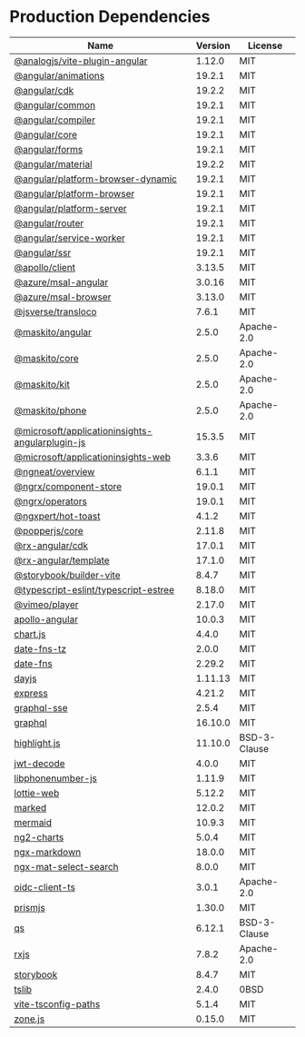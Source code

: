 # Production Dependencies

  | Name | Version | License |
  | ---- | ------- | ------- |
  | [@analogjs/vite-plugin-angular](https://github.com/analogjs/analog) | 1.12.0 | MIT |
| [@angular/animations](https://github.com/angular/angular) | 19.2.1 | MIT |
| [@angular/cdk](https://github.com/angular/components) | 19.2.2 | MIT |
| [@angular/common](https://github.com/angular/angular) | 19.2.1 | MIT |
| [@angular/compiler](https://github.com/angular/angular) | 19.2.1 | MIT |
| [@angular/core](https://github.com/angular/angular) | 19.2.1 | MIT |
| [@angular/forms](https://github.com/angular/angular) | 19.2.1 | MIT |
| [@angular/material](https://github.com/angular/components) | 19.2.2 | MIT |
| [@angular/platform-browser-dynamic](https://github.com/angular/angular) | 19.2.1 | MIT |
| [@angular/platform-browser](https://github.com/angular/angular) | 19.2.1 | MIT |
| [@angular/platform-server](https://github.com/angular/angular) | 19.2.1 | MIT |
| [@angular/router](https://github.com/angular/angular) | 19.2.1 | MIT |
| [@angular/service-worker](https://github.com/angular/angular) | 19.2.1 | MIT |
| [@angular/ssr](https://github.com/angular/angular-cli) | 19.2.1 | MIT |
| [@apollo/client](https://github.com/apollographql/apollo-client) | 3.13.5 | MIT |
| [@azure/msal-angular](https://github.com/AzureAD/microsoft-authentication-library-for-js) | 3.0.16 | MIT |
| [@azure/msal-browser](https://github.com/AzureAD/microsoft-authentication-library-for-js) | 3.13.0 | MIT |
| [@jsverse/transloco](https://github.com/jsverse/transloco) | 7.6.1 | MIT |
| [@maskito/angular](https://github.com/taiga-family/maskito) | 2.5.0 | Apache-2.0 |
| [@maskito/core](https://github.com/taiga-family/maskito) | 2.5.0 | Apache-2.0 |
| [@maskito/kit](https://github.com/taiga-family/maskito) | 2.5.0 | Apache-2.0 |
| [@maskito/phone](https://github.com/taiga-family/maskito) | 2.5.0 | Apache-2.0 |
| [@microsoft/applicationinsights-angularplugin-js](https://github.com/microsoft/applicationinsights-angularplugin-js) | 15.3.5 | MIT |
| [@microsoft/applicationinsights-web](https://github.com/microsoft/ApplicationInsights-JS) | 3.3.6 | MIT |
| [@ngneat/overview](https://github.com/ngneat/overview) | 6.1.1 | MIT |
| [@ngrx/component-store](https://github.com/ngrx/platform) | 19.0.1 | MIT |
| [@ngrx/operators](https://github.com/ngrx/platform) | 19.0.1 | MIT |
| [@ngxpert/hot-toast](https://github.com/ngxpert/hot-toast) | 4.1.2 | MIT |
| [@popperjs/core](https://github.com/popperjs/popper-core) | 2.11.8 | MIT |
| [@rx-angular/cdk](https://github.com/rx-angular/rx-angular) | 17.0.1 | MIT |
| [@rx-angular/template](https://github.com/rx-angular/rx-angular) | 17.1.0 | MIT |
| [@storybook/builder-vite](https://github.com/storybookjs/storybook) | 8.4.7 | MIT |
| [@typescript-eslint/typescript-estree](https://github.com/typescript-eslint/typescript-eslint) | 8.18.0 | MIT |
| [@vimeo/player](https://github.com/vimeo/player.js) | 2.17.0 | MIT |
| [apollo-angular](https://github.com/kamilkisiela/apollo-angular) | 10.0.3 | MIT |
| [chart.js](https://github.com/chartjs/Chart.js) | 4.4.0 | MIT |
| [date-fns-tz](https://github.com/marnusw/date-fns-tz) | 2.0.0 | MIT |
| [date-fns](https://github.com/date-fns/date-fns) | 2.29.2 | MIT |
| [dayjs](https://github.com/iamkun/dayjs) | 1.11.13 | MIT |
| [express](https://github.com/expressjs/express) | 4.21.2 | MIT |
| [graphql-sse](https://github.com/enisdenjo/graphql-sse) | 2.5.4 | MIT |
| [graphql](https://github.com/graphql/graphql-js) | 16.10.0 | MIT |
| [highlight.js](https://github.com/highlightjs/highlight.js) | 11.10.0 | BSD-3-Clause |
| [jwt-decode](https://github.com/auth0/jwt-decode) | 4.0.0 | MIT |
| [libphonenumber-js](git+https://gitlab.com/catamphetamine/libphonenumber-js) | 1.11.9 | MIT |
| [lottie-web](https://github.com/airbnb/lottie-web) | 5.12.2 | MIT |
| [marked](https://github.com/markedjs/marked) | 12.0.2 | MIT |
| [mermaid](https://github.com/mermaid-js/mermaid) | 10.9.3 | MIT |
| [ng2-charts](https://github.com/valor-software/ng2-charts) | 5.0.4 | MIT |
| [ngx-markdown](https://github.com/jfcere/ngx-markdown) | 18.0.0 | MIT |
| [ngx-mat-select-search](https://github.com/bithost-gmbh/ngx-mat-select-search) | 8.0.0 | MIT |
| [oidc-client-ts](https://github.com/authts/oidc-client-ts) | 3.0.1 | Apache-2.0 |
| [prismjs](https://github.com/PrismJS/prism) | 1.30.0 | MIT |
| [qs](https://github.com/ljharb/qs) | 6.12.1 | BSD-3-Clause |
| [rxjs](https://github.com/reactivex/rxjs) | 7.8.2 | Apache-2.0 |
| [storybook](https://github.com/storybookjs/storybook) | 8.4.7 | MIT |
| [tslib](https://github.com/Microsoft/tslib) | 2.4.0 | 0BSD |
| [vite-tsconfig-paths](https://github.com/aleclarson/vite-tsconfig-paths) | 5.1.4 | MIT |
| [zone.js](https://github.com/angular/angular) | 0.15.0 | MIT |
